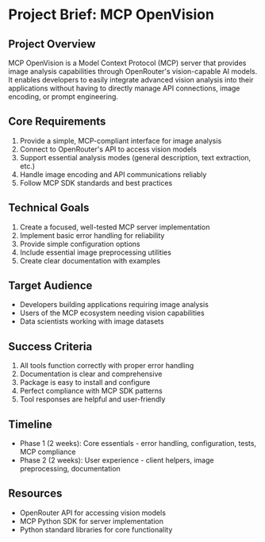 # Project Brief: MCP OpenVision

## Project Overview

MCP OpenVision is a Model Context Protocol (MCP) server that provides image analysis capabilities through OpenRouter's vision-capable AI models. It enables developers to easily integrate advanced vision analysis into their applications without having to directly manage API connections, image encoding, or prompt engineering.

## Core Requirements

1. Provide a simple, MCP-compliant interface for image analysis
2. Connect to OpenRouter's API to access vision models
3. Support essential analysis modes (general description, text extraction, etc.)
4. Handle image encoding and API communications reliably
5. Follow MCP SDK standards and best practices

## Technical Goals

1. Create a focused, well-tested MCP server implementation
2. Implement basic error handling for reliability
3. Provide simple configuration options
4. Include essential image preprocessing utilities
5. Create clear documentation with examples

## Target Audience

- Developers building applications requiring image analysis
- Users of the MCP ecosystem needing vision capabilities
- Data scientists working with image datasets

## Success Criteria

1. All tools function correctly with proper error handling
2. Documentation is clear and comprehensive
3. Package is easy to install and configure
4. Perfect compliance with MCP SDK patterns
5. Tool responses are helpful and user-friendly

## Timeline

- Phase 1 (2 weeks): Core essentials - error handling, configuration, tests, MCP compliance
- Phase 2 (2 weeks): User experience - client helpers, image preprocessing, documentation

## Resources

- OpenRouter API for accessing vision models
- MCP Python SDK for server implementation
- Python standard libraries for core functionality

